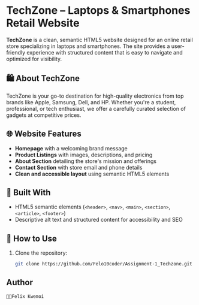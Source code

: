 # TechZone – Laptops & Smartphones Retail Website

**TechZone** is a clean, semantic HTML5 website designed for an online retail store specializing in laptops and smartphones. The site provides a user-friendly experience with structured content that is easy to navigate and optimized for visibility.

## 🛍️ About TechZone

TechZone is your go-to destination for high-quality electronics from top brands like Apple, Samsung, Dell, and HP. Whether you're a student, professional, or tech enthusiast, we offer a carefully curated selection of gadgets at competitive prices.

## 🌐 Website Features

- **Homepage** with a welcoming brand message
- **Product Listings** with images, descriptions, and pricing
- **About Section** detailing the store's mission and offerings
- **Contact Section** with store email and phone details
- **Clean and accessible layout** using semantic HTML5 elements

## 🧠 Built With

- HTML5 semantic elements (`<header>`, `<nav>`, `<main>`, `<section>`, `<article>`, `<footer>`)
- Descriptive alt text and structured content for accessibility and SEO


## 🔧 How to Use

1. Clone the repository:
   ```bash
   git clone https://github.com/Felo10coder/Assignment-1_Techzone.git

## Author
    👨‍💻Felix Kwemoi


